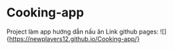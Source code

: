# Cooking-app
Project làm app hướng dẫn nấu ăn
Link github pages: ![]{https://newplayers12.github.io/Cooking-app/}


